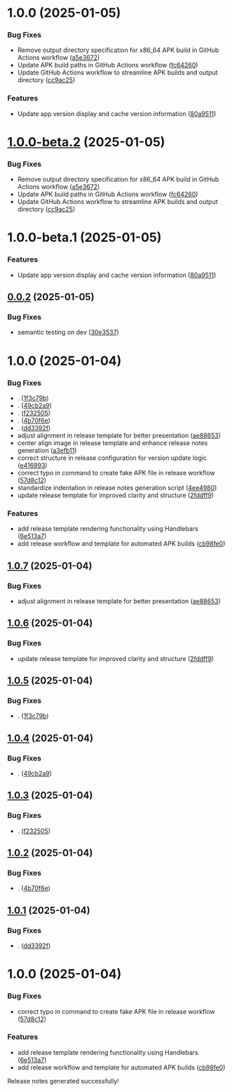 # 1.0.0 (2025-01-05)


### Bug Fixes

* Remove output directory specification for x86_64 APK build in GitHub Actions workflow ([a5e3672](https://github.com/RahgoshaVPN/RahgoshaAPP/commit/a5e3672aa25611a58955db27897a9abd4c829b2b))
* Update APK build paths in GitHub Actions workflow ([fc64260](https://github.com/RahgoshaVPN/RahgoshaAPP/commit/fc6426090f63c27b0134e04c2d88d67efbc7f368))
* Update GitHub Actions workflow to streamline APK builds and output directory ([cc9ac25](https://github.com/RahgoshaVPN/RahgoshaAPP/commit/cc9ac25238bb6a0bcede80184b78ec0c8ab18a8e))


### Features

* Update app version display and cache version information ([80a9511](https://github.com/RahgoshaVPN/RahgoshaAPP/commit/80a95118b264977bf616891658844434558447a5))

# [1.0.0-beta.2](https://github.com/RahgoshaVPN/RahgoshaAPP/compare/v1.0.0-beta.1...v1.0.0-beta.2) (2025-01-05)


### Bug Fixes

* Remove output directory specification for x86_64 APK build in GitHub Actions workflow ([a5e3672](https://github.com/RahgoshaVPN/RahgoshaAPP/commit/a5e3672aa25611a58955db27897a9abd4c829b2b))
* Update APK build paths in GitHub Actions workflow ([fc64260](https://github.com/RahgoshaVPN/RahgoshaAPP/commit/fc6426090f63c27b0134e04c2d88d67efbc7f368))
* Update GitHub Actions workflow to streamline APK builds and output directory ([cc9ac25](https://github.com/RahgoshaVPN/RahgoshaAPP/commit/cc9ac25238bb6a0bcede80184b78ec0c8ab18a8e))

# 1.0.0-beta.1 (2025-01-05)


### Features

* Update app version display and cache version information ([80a9511](https://github.com/RahgoshaVPN/RahgoshaAPP/commit/80a95118b264977bf616891658844434558447a5))

## [0.0.2](https://github.com/RahgoshaVPN/RahgoshaAPP/compare/v0.0.1...v0.0.2) (2025-01-05)


### Bug Fixes

* semantic testing on dev ([30e3537](https://github.com/RahgoshaVPN/RahgoshaAPP/commit/30e35372270624241b9024c3c79cabd11325f17f))

# 1.0.0 (2025-01-04)


### Bug Fixes

* . ([1f3c79b](https://github.com/RahgoshaVPN/RahgoshaAPP/commit/1f3c79bb928c7c4601d1dc8b30bdbea89ec58b1b))
* . ([49cb2a9](https://github.com/RahgoshaVPN/RahgoshaAPP/commit/49cb2a972a770714b976ce875364c5f9253c68d2))
* . ([f232505](https://github.com/RahgoshaVPN/RahgoshaAPP/commit/f2325054cc33a9d6a2d6f906cbdcfd4bfad91f50))
* . ([4b70f6e](https://github.com/RahgoshaVPN/RahgoshaAPP/commit/4b70f6eac5ca0007708d4e8f679a9cf340f1c75a))
* . ([dd3392f](https://github.com/RahgoshaVPN/RahgoshaAPP/commit/dd3392f223efb24c7518947ef1eb5794ac8a56c3))
* adjust alignment in release template for better presentation ([ae88653](https://github.com/RahgoshaVPN/RahgoshaAPP/commit/ae886536365f3916eb3081be039fdc3b9b762f70))
* center align image in release template and enhance release notes generation ([a3efb11](https://github.com/RahgoshaVPN/RahgoshaAPP/commit/a3efb11c15360bf3cf8ddd91e1cb8567e7af6103))
* correct structure in release configuration for version update logic ([e416993](https://github.com/RahgoshaVPN/RahgoshaAPP/commit/e4169939f5660fa709569ccdc07de37c930b5842))
* correct typo in command to create fake APK file in release workflow ([57d8c12](https://github.com/RahgoshaVPN/RahgoshaAPP/commit/57d8c1230737f2b732b9bfefeb483f5576cad157))
* standardize indentation in release notes generation script ([4ee4980](https://github.com/RahgoshaVPN/RahgoshaAPP/commit/4ee4980c3e5d3767d32290e1db6d6d49e4b1b403))
* update release template for improved clarity and structure ([2fddff9](https://github.com/RahgoshaVPN/RahgoshaAPP/commit/2fddff98e3ec47b59bfabb1a6ea6c0749cee960e))


### Features

* add release template rendering functionality using Handlebars ([6e513a7](https://github.com/RahgoshaVPN/RahgoshaAPP/commit/6e513a70ab54c44298f580fa84a667b8850bb9ec))
* add release workflow and template for automated APK builds ([cb98fe0](https://github.com/RahgoshaVPN/RahgoshaAPP/commit/cb98fe041dbac7bd49b6256d0aea8e65591d7b28))

## [1.0.7](https://github.com/RahgoshaVPN/RahgoshaAPP/compare/v1.0.6...v1.0.7) (2025-01-04)


### Bug Fixes

* adjust alignment in release template for better presentation ([ae88653](https://github.com/RahgoshaVPN/RahgoshaAPP/commit/ae886536365f3916eb3081be039fdc3b9b762f70))

## [1.0.6](https://github.com/RahgoshaVPN/RahgoshaAPP/compare/v1.0.5...v1.0.6) (2025-01-04)


### Bug Fixes

* update release template for improved clarity and structure ([2fddff9](https://github.com/RahgoshaVPN/RahgoshaAPP/commit/2fddff98e3ec47b59bfabb1a6ea6c0749cee960e))

## [1.0.5](https://github.com/RahgoshaVPN/RahgoshaAPP/compare/v1.0.4...v1.0.5) (2025-01-04)


### Bug Fixes

* . ([1f3c79b](https://github.com/RahgoshaVPN/RahgoshaAPP/commit/1f3c79bb928c7c4601d1dc8b30bdbea89ec58b1b))

## [1.0.4](https://github.com/RahgoshaVPN/RahgoshaAPP/compare/v1.0.3...v1.0.4) (2025-01-04)


### Bug Fixes

* . ([49cb2a9](https://github.com/RahgoshaVPN/RahgoshaAPP/commit/49cb2a972a770714b976ce875364c5f9253c68d2))

## [1.0.3](https://github.com/RahgoshaVPN/RahgoshaAPP/compare/v1.0.2...v1.0.3) (2025-01-04)


### Bug Fixes

* . ([f232505](https://github.com/RahgoshaVPN/RahgoshaAPP/commit/f2325054cc33a9d6a2d6f906cbdcfd4bfad91f50))

## [1.0.2](https://github.com/RahgoshaVPN/RahgoshaAPP/compare/v1.0.1...v1.0.2) (2025-01-04)


### Bug Fixes

* . ([4b70f6e](https://github.com/RahgoshaVPN/RahgoshaAPP/commit/4b70f6eac5ca0007708d4e8f679a9cf340f1c75a))

## [1.0.1](https://github.com/RahgoshaVPN/RahgoshaAPP/compare/v1.0.0...v1.0.1) (2025-01-04)


### Bug Fixes

* . ([dd3392f](https://github.com/RahgoshaVPN/RahgoshaAPP/commit/dd3392f223efb24c7518947ef1eb5794ac8a56c3))

# 1.0.0 (2025-01-04)


### Bug Fixes

* correct typo in command to create fake APK file in release workflow ([57d8c12](https://github.com/RahgoshaVPN/RahgoshaAPP/commit/57d8c1230737f2b732b9bfefeb483f5576cad157))


### Features

* add release template rendering functionality using Handlebars ([6e513a7](https://github.com/RahgoshaVPN/RahgoshaAPP/commit/6e513a70ab54c44298f580fa84a667b8850bb9ec))
* add release workflow and template for automated APK builds ([cb98fe0](https://github.com/RahgoshaVPN/RahgoshaAPP/commit/cb98fe041dbac7bd49b6256d0aea8e65591d7b28))





Release notes generated successfully!
